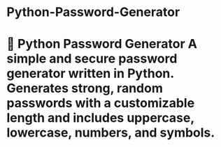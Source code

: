 # Python-Password-Generator
# 🔐 Python Password Generator  A simple and secure password generator written in Python.   Generates strong, random passwords with a customizable length and includes uppercase, lowercase, numbers, and symbols.
